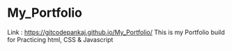 # My_Portfolio
Link : https://gitcodepankaj.github.io/My_Portfolio/
This is my Portfolio build for Practicing html, CSS &amp; Javascript
